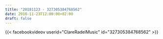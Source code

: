```yaml
---
title: "20181123 - 327305384768562"
date: 2018-11-23T12:00:00+02:00
draft: false
---
```


{{< facebookvideov userid="ClareRadelMusic" id="327305384768562" >}}